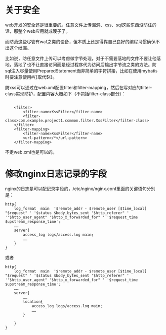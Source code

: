 # 关于安全
web开发的安全还是很重要的。任意文件上传漏洞、xss、sql这些东西没防住的话，那整个web应用就成篾子了。

而防范这些尽管有waf之类的设备，但本质上还是得靠自己良好的编程习惯确保不出这个纰漏。

比如说，防任意文件上传可以考虑做字节处理，对于不需要落地的文件不要让他落地，落地了也不让直接访问而是经过程序代为访问后输出字节流之类的方法。防sql注入尽量使用PreparedStatement而非简单的字符拼接，比如在使用mybatis时要注意使用#{}取代${}。

防xss可以通过在web.xml配置filter和filter-mapping，然后在写对应的filter-class实现防护，配置内容大概如下（不包括filter-class部分）：
```

    <filter>
        <filter-name>XssFilter</filter-name>
        <filter-class>com.example.project1.common.filter.XssFilter</filter-class>
    </filter>
    <filter-mapping>
        <filter-name>XssFilter</filter-name>
        <url-pattern>/*</url-pattern>
    </filter-mapping>
```
不走web.xml也是可以的。

# 修改nginx日志记录的字段
nginx的日志是可以配记录字段的，/etc/nginx/nginx.conf里面的关键语句分别是：
```
http{
    log_format  main  '$remote_addr - $remote_user [$time_local] "$request" ' '$status $body_bytes_sent "$http_referer" ' '"$http_user_agent" "$http_x_forwarded_for" ' '$request_time $upstream_response_time';
    ……
    server{
        access_log logs/access.log main;
        ……
    }
}
```
或者
```
http{
    log_format  main  '$remote_addr - $remote_user [$time_local] "$request" ' '$status $body_bytes_sent "$http_referer" ' '"$http_user_agent" "$http_x_forwarded_for" ' '$request_time $upstream_response_time';
    ……
    server{
        ……
        location{
            access_log logs/access.log main;
            ……
        }
        
    }
}
```

